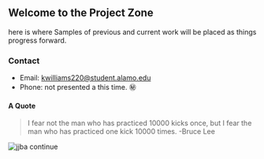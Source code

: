 ## Welcome to the Project Zone
here is where Samples of previous and current work will be placed as things progress forward.




### Contact
- Email: kwilliams220@student.alamo.edu
- Phone: not presented a this time. :secret:
 
 
 

#### A Quote 

>I fear not the man who has practiced 10000 kicks once, but I fear the man who has practiced one kick 10000 times.
> -Bruce Lee










![jjba continue](http://vignette3.wikia.nocookie.net/undertale-au/images/e/ef/To_Be_Continued.png/revision/latest?cb=20161217020814)
